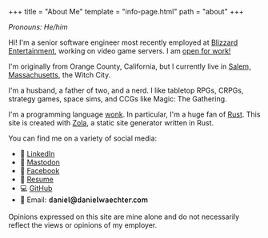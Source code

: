 +++
title = "About Me"
template = "info-page.html"
path = "about"
+++

*Pronouns: He/him*

Hi! I'm a senior software engineer most recently employed at [Blizzard Entertainment](https://www.blizzard.com/), working on video game servers. I am [open for work!](/daniel-waechter-resume-2024.pdf)

I'm originally from Orange County, California, but I currently live in [Salem, Massachusetts](https://www.salem.org/), the Witch City.

I'm a husband, a father of two, and a nerd. I like tabletop RPGs, CRPGs, strategy games, space sims, and CCGs like Magic: The Gathering.

I'm a programming language [wonk](https://www.merriam-webster.com/dictionary/wonk). In particular, I'm a huge fan of [Rust](https://www.rust-lang.org/). This site is created with [Zola](https://www.getzola.org/), a static site generator written in Rust.

You can find me on a variety of social media:

- :office: [LinkedIn](https://www.linkedin.com/in/danielwaechter/)
- :elephant: [Mastodon](https://mastodon.gamedev.place/@danielwaechter)
- :busts_in_silhouette: [Facebook](https://www.facebook.com/danielwaechter)
- :memo: [Resume](/daniel-waechter-resume-2024.pdf)
- :computer: [GitHub](https://github.com/academician)
- :email: Email: <img src="/email.svg" width="200" height="20" wrap="left" style="display: inline; vertical-align: middle; margin: 0" />

Opinions expressed on this site are mine alone and do not necessarily reflect the views or opinions of my employer.
